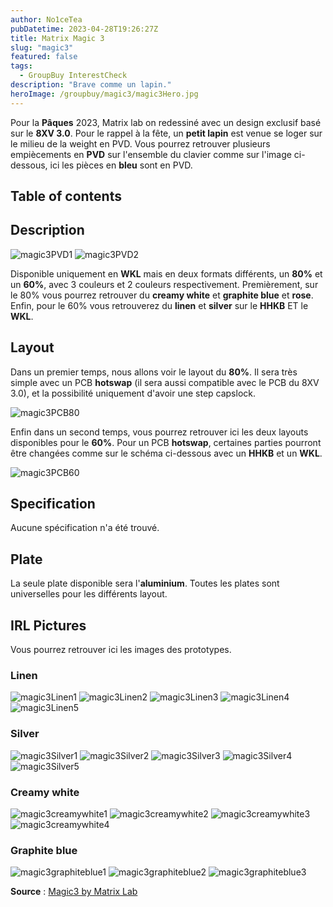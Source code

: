 ```yaml
---
author: No1ceTea
pubDatetime: 2023-04-28T19:26:27Z
title: Matrix Magic 3
slug: "magic3"
featured: false
tags:
  - GroupBuy InterestCheck
description: "Brave comme un lapin."
heroImage: /groupbuy/magic3/magic3Hero.jpg
---
```


Pour la **Pâques** 2023, Matrix lab on redessiné avec un design exclusif basé sur le **8XV 3.0**. Pour le rappel à la fête, un **petit lapin** est venue se loger sur le milieu de la weight en PVD. Vous pourrez retrouver plusieurs empiècements en **PVD** sur l'ensemble du clavier comme sur l'image ci-dessous, ici les pièces en **bleu** sont en PVD.

## Table of contents

## Description

![magic3PVD1](/groupbuy/magic3/magic3PVD1.jpg)
![magic3PVD2](/groupbuy/magic3/magic3PVD2.jpg)

Disponible uniquement en **WKL** mais en deux formats différents, un **80%** et un **60%**, avec 3 couleurs et 2 couleurs respectivement. Premièrement, sur le 80% vous pourrez retrouver du **creamy white** et **graphite blue** et **rose**. Enfin, pour le 60% vous retrouverez du **linen** et **silver** sur le **HHKB** ET le **WKL**.

## Layout

Dans un premier temps, nous allons voir le layout du **80%**. Il sera très simple avec un PCB **hotswap** (il sera aussi compatible avec le PCB du 8XV 3.0), et la possibilité uniquement d'avoir une step capslock.

![magic3PCB80](/groupbuy/magic3/magic3PCB80.png)

Enfin dans un second temps, vous pourrez retrouver ici les deux layouts disponibles pour le **60%**. Pour un PCB **hotswap**, certaines parties pourront être changées comme sur le schéma ci-dessous avec un **HHKB** et un **WKL**.

![magic3PCB60](/groupbuy/magic3/magic3PCB60.png)

## Specification

Aucune spécification n'a été trouvé.

## Plate

La seule plate disponible sera l'**aluminium**. Toutes les plates sont universelles pour les différents layout.

## IRL Pictures

Vous pourrez retrouver ici les images des prototypes.

### Linen

![magic3Linen1](/groupbuy/magic3/magic3Linen1.jpg)
![magic3Linen2](/groupbuy/magic3/magic3Linen2.jpg)
![magic3Linen3](/groupbuy/magic3/magic3Linen3.jpg)
![magic3Linen4](/groupbuy/magic3/magic3Linen4.jpg)
![magic3Linen5](/groupbuy/magic3/magic3Linen5.jpg)

### Silver

![magic3Silver1](/groupbuy/magic3/magic3Silver1.jpg)
![magic3Silver2](/groupbuy/magic3/magic3Silver2.jpg)
![magic3Silver3](/groupbuy/magic3/magic3Silver3.jpg)
![magic3Silver4](/groupbuy/magic3/magic3Silver4.jpg)
![magic3Silver5](/groupbuy/magic3/magic3Silver5.jpg)

### Creamy white

![magic3creamywhite1](/groupbuy/magic3/magic3creamywhite1.jpg)
![magic3creamywhite2](/groupbuy/magic3/magic3creamywhite2.jpg)
![magic3creamywhite3](/groupbuy/magic3/magic3creamywhite3.jpg)
![magic3creamywhite4](/groupbuy/magic3/magic3creamywhite4.jpg)

### Graphite blue

![magic3graphiteblue1](/groupbuy/magic3/magic3graphiteblue1.jpg)
![magic3graphiteblue2](/groupbuy/magic3/magic3graphiteblue2.jpg)
![magic3graphiteblue3](/groupbuy/magic3/magic3graphiteblue3.jpg)

**Source** : [Magic3 by Matrix Lab](https://matrixlab.notion.site/Matrix-MAGIC3-edition-121ab005f03b44c581fd8c942d7ff377)
